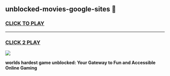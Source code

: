 
## unblocked-movies-google-sites 👋
<h3>
<a href="https://premium.freeplayer.one?title=unblocked-movies-google-sites&ref=14F">CLICK TO PLAY</a></h3>
<hr>

<h3>
<a href="https://premium.freeplayer.one?title=unblocked-movies-google-sites&ref=14F">CLICK 2 PLAY</a>
  
</h3>

<a href="https://premium.freeplayer.one?title=unblocked-movies-google-sites&ref=12F/"><img src="https://clearcache.store/games.png"></a>


**worlds hardest game unblocked: Your Gateway to Fun and Accessible Online Gaming**
